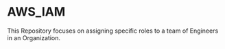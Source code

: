 # AWS_IAM
This Repository focuses on assigning specific roles to a team of Engineers in an Organization.

